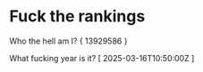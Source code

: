 # Fuck the rankings

Who the hell am I?
{ 13929586 }

What fucking year is it?
[ 2025-03-16T10:50:00Z ]
